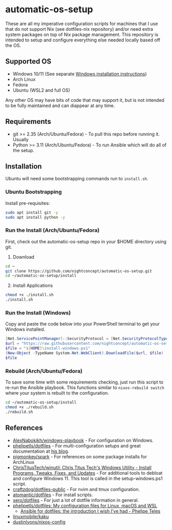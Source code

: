 # automatic-os-setup
These are all my imperative configuration scripts for machines that I use that do not support Nix (see dotfiles-nix repository) and/or need extra system packages on top of Nix package management. This repository is intended to setup and configure everything else needed locally based off the OS.

## Supported OS
- Windows 10/11 (See separate [Windows installation instructions](#run-the-install-windows))
- Arch Linux
- Fedora
- Ubuntu (WSL2 and full OS)

Any other OS may have bits of code that may support it, but is not intended to be fully maintained and can diappear at any time.

## Requirements
- git >= 2.35 (Arch/Ubuntu/Fedora) - To pull this repo before running it. Usually 
- Python >= 3.11 (Arch/Ubuntu/Fedora) - To run Ansible which will do all of the setup.

## Installation
Ubuntu will need some bootstrapping commands run to `install.sh`.

### Ubuntu Bootstrapping
Install pre-requisites:
```sh
sudo apt install git -y
sudo apt install python -y
```


### Run the Install (Arch/Ubuntu/Fedora)
First, check out the automatic-os-setup repo in your $HOME directory using git.

1. Download
```sh
cd ~
git clone https://github.com/nightconcept/automatic-os-setup.git
cd ~/automatic-os-setup/install
```
2. Install Applications
```sh
chmod +x ./install.sh
./install.sh
```

### Run the Install (Windows)
Copy and paste the code below into your PowerShell terminal to get your Windows installed.

```powershell
[Net.ServicePointManager]::SecurityProtocol = [Net.SecurityProtocolType]::Tls12
$url = "https://raw.githubusercontent.com/nightconcept/automatic-os-setup/main/install/install-windows.ps1"
$file = "${HOME}\install-windows.ps1"
(New-Object -TypeName System.Net.WebClient).DownloadFile($url, $file)
$file
```

### Rebuild (Arch/Ubuntu/Fedora)
To save some time with some requirements checking, just run this script to re-run the Ansible playbook. This functions similar to `nixos-rebuild switch` where your system is rebuilt to the configuration.

```sh
cd ~/automatic-os-setup/install
chmod +x ./rebuild.sh
./rebuild.sh
```

## References
- [AlexNabokikh/windows-playbook](https://github.com/AlexNabokikh/windows-playbook) - For configuration on Windows.
- [phelipetls/dotfiles](https://github.com/phelipetls/dotfiles) - For multi-configuration setups and great documentation at [his blog](https://phelipetls.github.io/posts/introduction-to-ansible/).
- [pigmonkey/spark](https://github.com/pigmonkey/spark) - For references on some package installs for ArchLinux
- [ChrisTitusTech/winutil: Chris Titus Tech's Windows Utility - Install Programs, Tweaks, Fixes, and Updates](https://github.com/ChrisTitusTech/winutil) - For additional tools to debloat and configure Windows 11. This tool is called in the setup-windows.ps1 script.
- [craftzdog/dotfiles-public](https://github.com/craftzdog/dotfiles-public) - For nvim and tmux configuration.
- [atomantic/dotfiles](https://github.com/atomantic/dotfiles) - For install scripts.
- [xero/dotfiles](https://github.com/xero/dotfiles) - For just a lot of dotfile information in general.
- [phelipetls/dotfiles: My configuration files for Linux, macOS and WSL](https://github.com/phelipetls/dotfiles)
	- [Ansible for dotfiles: the introduction I wish I've had - Phelipe Teles](https://phelipetls.github.io/posts/introduction-to-ansible/#installing-ansible)
- [linuxmobile/kaku](https://github.com/linuxmobile/kaku)
- [dustinlyons/nixos-config](https://github.com/dustinlyons/nixos-config)